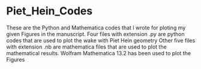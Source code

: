 # Piet_Hein_Codes
These are the Python and Mathematica codes that I wrote for ploting my given Figures in the manuscript.
Four files with extension .py are python codes that are used to plot the wake with Piet Hein geometry
Other five files with extension .nb are mathematica files that are used to plot the mathematical results.
Wolfram Mathematica 13.2 has been used to plot the Figures

